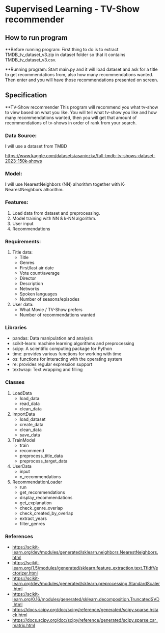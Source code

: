 # Supervised Learning - TV-Show recommender


## How to run program

**Before running program:
First thing to do is to extract TMDB_tv_dataset_v3.zip in dataset folder so that it contains TMDB_tv_dataset_v3.csv.

**Running program:
Start main.py and it will load dataset and ask for a title to get recommendations from, also how many recommendations wanted. Then enter and you will have those recommendations presented on screen.



## Specification

**TV-Show recommender
This program will recommend you what tv-show to view based on what you like.
You will tell what tv-show you like and how many recommendations wanted, then you will get that 
amount of recommendations of tv-shows in order of rank from your search.

### Data Source:
I will use a dataset from TMBD

https://www.kaggle.com/datasets/asaniczka/full-tmdb-tv-shows-dataset-2023-150k-shows

### Model:
I will use NearestNeighbors (NN) alhorithm together with K-NearestNeighbors alhorithm.

### Features:
1.  Load data from dataset and preprocessing.
2.  Model training with NN & k-NN algorithm.
3.  User input
4.  Recommendations

### Requirements:
1. Title data:
    * Title
    * Genres
    * First/last air date
    * Vote count/average
    * Director
    * Description
    * Networks
    * Spoken languages
    * Number of seasons/episodes
2. User data:
    * What Movie / TV-Show prefers
    * Number of recommendations wanted

### Libraries
  * pandas: Data manipulation and analysis
  * scikit-learn: machine learning algorithms and preprocessing
  * scipy: A scientific computing package for Python
  * time: provides various functions for working with time
  * os: functions for interacting with the operating system
  * re: provides regular expression support
  * textwrap: Text wrapping and filling
    
### Classes
  1. LoadData
     * load_data
     * read_data
     * clean_data
  2. ImportData
     * load_dataset
     * create_data
     * clean_data
     * save_data
  3. TrainModel
     * train
     * recommend
     * preprocess_title_data
     * preprocess_target_data
  4. UserData
     * input
     * n_recommendations
  5. RecommendationLoader
     * run 
     * get_recommendations
     * display_recommendations
     * get_explanation
     * check_genre_overlap
     * check_created_by_overlap
     * extract_years
     * filter_genres

### References   
   * https://scikit-learn.org/dev/modules/generated/sklearn.neighbors.NearestNeighbors.html
   * https://scikit-learn.org/1.5/modules/generated/sklearn.feature_extraction.text.TfidfVectorizer.html
   * https://scikit-learn.org/dev/modules/generated/sklearn.preprocessing.StandardScaler.html
   * https://scikit-learn.org/0.16/modules/generated/sklearn.decomposition.TruncatedSVD.html
   * https://docs.scipy.org/doc/scipy/reference/generated/scipy.sparse.hstack.html
   * https://docs.scipy.org/doc/scipy/reference/generated/scipy.sparse.csr_matrix.html





